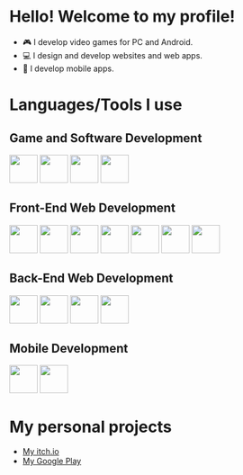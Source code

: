 # Hello! Welcome to my profile!
- 🎮 I develop video games for PC and Android.
- 💻 I design and develop websites and web apps.
- 📱 I develop mobile apps.


# Languages/Tools I use
## Game and Software Development
<img height=50 src="https://cdn.jsdelivr.net/gh/devicons/devicon/icons/unity/unity-original.svg"/> <img height=50 src="https://cdn.jsdelivr.net/gh/devicons/devicon/icons/csharp/csharp-original.svg"/> <img height=50 src="https://cdn.jsdelivr.net/gh/devicons/devicon/icons/cplusplus/cplusplus-original.svg"/> <img height=50 src="https://cdn.jsdelivr.net/gh/devicons/devicon/icons/c/c-original.svg"/>
## Front-End Web Development
<img height=50 src="https://cdn.jsdelivr.net/gh/devicons/devicon/icons/html5/html5-original.svg"/> <img height=50 src="https://cdn.jsdelivr.net/gh/devicons/devicon/icons/css3/css3-original.svg"/> <img height=50 src="https://cdn.jsdelivr.net/gh/devicons/devicon/icons/javascript/javascript-original.svg"/> <img height=50 src="https://cdn.jsdelivr.net/gh/devicons/devicon/icons/typescript/typescript-original.svg"/> <img height=50 src="https://cdn.jsdelivr.net/gh/devicons/devicon/icons/angularjs/angularjs-original.svg"/> <img height=50 src="https://cdn.jsdelivr.net/gh/devicons/devicon@latest/icons/react/react-original.svg" /> <img height=50 src="https://cdn.jsdelivr.net/gh/devicons/devicon/icons/jquery/jquery-plain-wordmark.svg"/>
## Back-End Web Development
<img height=50 src="https://cdn.jsdelivr.net/gh/devicons/devicon/icons/csharp/csharp-original.svg"/> <img height=50 src="https://cdn.jsdelivr.net/gh/devicons/devicon@latest/icons/dotnetcore/dotnetcore-original.svg" /> <img height=50 src="https://cdn.jsdelivr.net/gh/devicons/devicon/icons/java/java-original.svg"/> <img height=50 src="https://cdn.jsdelivr.net/gh/devicons/devicon/icons/php/php-original.svg"/>

## Mobile Development
<img height=50 src="https://cdn.jsdelivr.net/gh/devicons/devicon/icons/swift/swift-original.svg"/> <img height=50 src="https://cdn.jsdelivr.net/gh/devicons/devicon@latest/icons/react/react-original.svg" />


# My personal projects
- <a href="https://proflm.itch.io/" target="_blank">My itch.io</a>
- <a href="https://play.google.com/store/apps/developer?id=profkosmosic" target="_blank">My Google Play</a>
